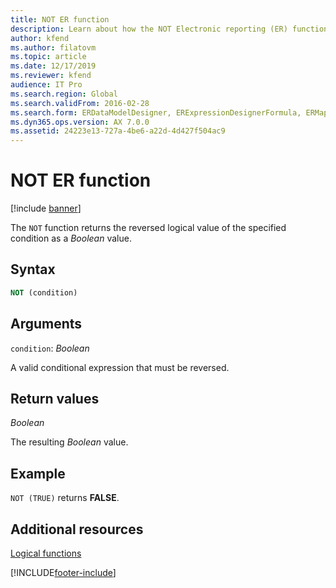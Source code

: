```yaml
---
title: NOT ER function
description: Learn about how the NOT Electronic reporting (ER) function is used, including syntax strings, arguments, return values, and examples.
author: kfend
ms.author: filatovm
ms.topic: article
ms.date: 12/17/2019
ms.reviewer: kfend
audience: IT Pro
ms.search.region: Global
ms.search.validFrom: 2016-02-28
ms.search.form: ERDataModelDesigner, ERExpressionDesignerFormula, ERMappedFormatDesigner, ERModelMappingDesigner
ms.dyn365.ops.version: AX 7.0.0
ms.assetid: 24223e13-727a-4be6-a22d-4d427f504ac9
---
```


# NOT ER function

[!include [banner](../includes/banner.md)]

The `NOT` function returns the reversed logical value of the specified condition as a *Boolean* value.

## Syntax

```vb
NOT (condition)
```

## Arguments

`condition`: *Boolean*

A valid conditional expression that must be reversed.

## Return values

*Boolean*

The resulting *Boolean* value.

## Example

`NOT (TRUE)` returns **FALSE**.

## Additional resources

[Logical functions](er-functions-category-logical.md)


[!INCLUDE[footer-include](../../../includes/footer-banner.md)]
